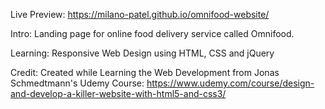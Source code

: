 Live Preview: https://milano-patel.github.io/omnifood-website/

Intro: Landing page for online food delivery service called Omnifood.

Learning:
Responsive Web Design using HTML, CSS and jQuery

Credit:
Created while Learning the Web Development from Jonas Schmedtmann's Udemy Course:
https://www.udemy.com/course/design-and-develop-a-killer-website-with-html5-and-css3/


